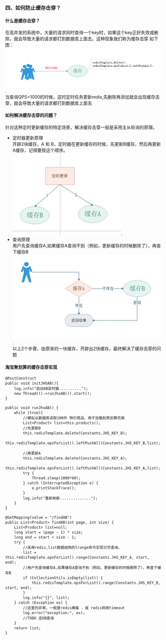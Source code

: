 
### 四、如何防止缓存击穿？
#### 什么是缓存击穿？
在高并发的系统中，大量的请求同时查询一个key时，如果这个key正好失效或删除，就会导致大量的请求都打到数据库上面去。这种现象我们称为缓存击穿
如下图：  
![image][2].  
当查询QPS=1000的时候，这时定时任务更新redis,先删除再添加就会出现缓存击穿，就会导致大量的请求都打到数据库上面去

#### 如何解决缓存击穿的问题？
针对这种定时更新缓存的特定场景，解决缓存击穿一般是采用主从轮询的原理。  
- 定时器更新原理  
开辟2块缓存，A 和 B，定时器在更新缓存的时候，先更新B缓存，然后再更新A缓存，记得要按这个顺序。  
![image][3].  
- 查询原理  
用户先查询缓存A,如果缓存A查询不到（例如，更新缓存的时候删除了），再查下缓存B  
![image][4].  
以上2个步骤，由原来的一块缓存，开辟出2块缓存，最终解决了缓存击穿的问题  


#### 淘宝聚划算的缓存击穿实现

```
@PostConstruct
public void initJHSAB(){
    log.info("启动AB定时器..........");
    new Thread(()->runJhsAB()).start();
}
```
```
public void runJhsAB() {
    while (true){
        //模拟从数据库读取100件 特价商品，用于加载到聚划算页面
        List<Product> list=this.products();
        //先更新B
        this.redisTemplate.delete(Constants.JHS_KEY_B);
        this.redisTemplate.opsForList().leftPushAll(Constants.JHS_KEY_B,list);

        //再更新A
        this.redisTemplate.delete(Constants.JHS_KEY_A);
        this.redisTemplate.opsForList().leftPushAll(Constants.JHS_KEY_A,list);
        try {
            Thread.sleep(1000*60);
        } catch (InterruptedException e) {
            e.printStackTrace();
        }
        log.info("重新刷新..............");
    }
}
```

```
@GetMapping(value = "/findAB")
public List<Product> findAB(int page, int size) {
    List<Product> list=null;
    long start = (page - 1) * size;
    long end = start + size - 1;
    try {
        //采用redis,list数据结构的lrange命令实现分页查询。
        list = this.redisTemplate.opsForList().range(Constants.JHS_KEY_A, start, end);
        //用户先查询缓存A,如果缓存A查询不到（例如，更新缓存的时候删除了），再查下缓存B
        if (CollectionUtils.isEmpty(list)) {
            this.redisTemplate.opsForList().range(Constants.JHS_KEY_B, start, end);
        }
        log.info("{}", list);
    } catch (Exception ex) {
        //这里的异常，一般是redis瘫痪 ，或 redis网络timeout
        log.error("exception:", ex);
        //TODO 走DB查询
    }
    return list;
}
```
[1]: https://github.com/agan-java/images/blob/master/redis/list/jhs/01.png?raw=true
[2]: https://github.com/agan-java/images/blob/master/redis/list/jhs/02.png?raw=true
[3]: https://github.com/agan-java/images/blob/master/redis/list/jhs/03.jpg?raw=true
[4]: https://github.com/agan-java/images/blob/master/redis/list/jhs/04.jpg?raw=true